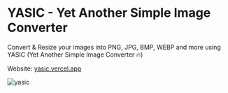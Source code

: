 # YASIC - Yet Another Simple Image Converter
Convert & Resize your images into PNG, JPG, BMP, WEBP and more using YASIC (Yet Another Simple Image Converter 🔥)

Website: [yasic.vercel.app](https://yasic.vercel.app)

![yasic](https://user-images.githubusercontent.com/81325730/198853279-7f2457a3-861c-4cbb-a70f-da981f3641a2.png)
